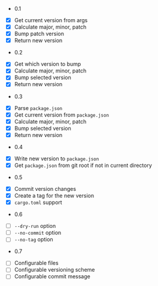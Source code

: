 * 0.1
- [x] Get current version from args
- [x] Calculate major, minor, patch
- [x] Bump patch version
- [x] Return new version

* 0.2
- [x] Get which version to bump
- [x] Calculate major, minor, patch
- [x] Bump selected version
- [x] Return new version

* 0.3
- [x] Parse `package.json`
- [x] Get current version from `package.json`
- [x] Calculate major, minor, patch
- [x] Bump selected version
- [x] Return new version

* 0.4
- [x] Write new version to `package.json`
- [x] Get `package.json` from git root if not in current directory

* 0.5
- [x] Commit version changes
- [x] Create a tag for the new version
- [x] `cargo.toml` support

* 0.6
- [ ] `--dry-run` option
- [ ] `--no-commit` option
- [ ] `--no-tag` option

* 0.7
- [ ] Configurable files
- [ ] Configurable versioning scheme
- [ ] Configurable commit message

